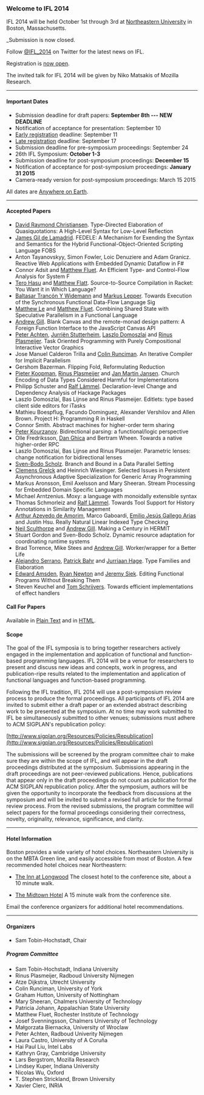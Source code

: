 ### Welcome to IFL 2014

IFL 2014 will be held October 1st through 3rd at [Northeastern University](http://www.northeastern.edu) in Boston, Massachusetts.

_Submission is now closed.

Follow [@IFL_2014](https://twitter.com/IFL_2014) on Twitter for the latest news on IFL.

Registration is [now open](http://www.eventbrite.com/e/ifl-2014-tickets-12628406905). 

The invited talk for IFL 2014 will be given by Niko Matsakis of Mozilla Research.

***

#### Important Dates

* Submission deadline for draft papers:                      **September 8th --- NEW DEADLINE**
* Notification of acceptance for presentation:               September 10
* [Early registration](http://www.eventbrite.com/e/ifl-2014-tickets-12628406905) deadline:                               September 11
* [Late registration](http://www.eventbrite.com/e/ifl-2014-tickets-12628406905) deadline:                                September 17 
* Submission deadline for pre-symposium proceedings:         September 24
* 26th IFL Symposium:                                        **October 1-3** 
* Submission deadline for post-symposium proceedings:        **December 15**
* Notification of acceptance for post-symposium proceedings: **January  31 2015**
* Camera-ready version for post-symposium proceedings:       March    15 2015 

All dates are [Anywhere on Earth](http://en.wikipedia.org/wiki/Anywhere_on_Earth).

***

#### Accepted Papers

* <div class="paper"><span class="authors"><a href="http://www.itu.dk/people/drc/">David Raymond Christiansen</a>. </span><span class="title">Type-Directed Elaboration of Quasiquotations: A High-Level Syntax for Low-Level Reflection</span></div>

* <div class="paper"><span class="authors"><a href="http://www.cs.bowiestate.edu/~gildelam">James Gil de Lamadrid</a>. </span><span class="title">FEDELE: A Mechanism for Exending the Syntax and Semantics for the Hybrid Functional-Object-Oriented Scripting Language FOBS</span></div>

* <div class="paper"><span class="authors"><span>Anton Tayanovskyy, Simon Fowler, Loic Denuziere and Adam Granicz</span>. </span><span class="title">Reactive Web Applications with Embedded Dynamic Dataflow in F#</span></div>

* <div class="paper"><span class="authors"><span>Connor Adsit and <a href="http://www.cs.rit.edu/~mtf/">Matthew Fluet</a></span>. </span><span class="title">An Efficient Type- and Control-Flow Analysis for System F</span></div>

* <div class="paper"><span class="authors"><span><a href="http://www.ii.uib.no/~tero/">Tero Hasu</a> and <a href="http://www.cs.utah.edu/~mflatt/">Matthew Flatt</a></span>. </span><span class="title">Source-to-Source Compilation in Racket: You Want it in Which Language?</span></div>

* <div class="paper"><span class="authors"><span><a href="http://www.tu-ilmenau.de/psc">Baltasar Trancón Y Widemann</a> and <a href="http://markuslepper.eu">Markus Lepper</a></span>. </span><span class="title">Towards Execution of the Synchronous Functional Data-Flow Language Sig</span></div>

* <div class="paper"><span class="authors"><span><a href="http://people.rit.edu/~ml9951/">Matthew Le</a> and <a href="http://www.cs.rit.edu/~mtf/">Matthew Fluet</a></span>. </span><span class="title">Combining Shared State with Speculative Parallelism in a Functional Language</span></div>

* <div class="paper"><span class="authors"><a href="http://www.ittc.ku.edu/~andygill/">Andrew Gill</a>. </span><span class="title">Blank Canvas and the remote-monad design pattern: A Foreign Function Interface to the JavaScript Canvas API</span></div>

* <div class="paper"><span class="authors"><span><a href="http://www.cs.ru.nl/P.Achten/">Peter Achten</a>, <a href="http://www.cs.ru.nl/">Jurriën Stutterheim</a>, <a href="http://people.inf.elte.hu/dlacko/">Laszlo Domoszlai</a> and <a href="http://www.niii.ru.nl/~rinus/">Rinus Plasmeijer</a></span>. </span><span class="title">Task Oriented Programming with Purely Compositional Interactive Vector Graphics</span></div>

* <div class="paper"><span class="authors"><span>Jose Manuel Calderon Trilla and <a href="http://www-users.cs.york.ac.uk/~colin/">Colin Runciman</a></span>. </span><span class="title">An Iterative Compiler for Implicit Parallelism</span></div>

* <div class="paper"><span class="authors">Gershom Bazerman. </span><span class="title">Flipping Fold, Reformulating Reduction</span></div>

* <div class="paper"><span class="authors"><span><a href="http://www.cs.ru.nl/~pieter">Pieter Koopman</a>, <a href="http://www.niii.ru.nl/~rinus/">Rinus Plasmeijer</a> and <a href="http://www.nlda-tw.nl/janmartin">Jan Martin Jansen</a></span>. </span><span class="title">Church Encoding of Data Types Considered Harmful for Implementations</span></div>

* <div class="paper"><span class="authors"><span>Philipp Schuster and <a href="http://softlang.wikidot.com/rlaemmel:home">Ralf Lämmel</a></span>. </span><span class="title">Declaration-level Change and Dependency Analysis of Hackage Packages</span></div>

* <div class="paper"><span class="authors"><span>Laszlo Domoszlai, Bas Lijnse and Rinus Plasmeijer</span>. </span><span class="title">Editlets: type based client side editors for iTasks</span></div>

* <div class="paper"><span class="authors"><span>Mathieu Boespflug, Facundo Dominguez, Alexander Vershilov and Allen Brown</span>. </span><span class="title">Project H: Programming R in Haskell</span></div>

* <div class="paper"><span class="authors">Connor Smith. </span><span class="title">Abstract machines for higher-order term sharing</span></div>

* <div class="paper"><span class="authors"><a href="https://www.linkedin.com/profile/view?id=11627962">Peter Kourzanov</a>. </span><span class="title">Bidirectional parsing: a functional/logic perspective</span></div>

* <div class="paper"><span class="authors"><span>Olle Fredriksson, <a href="http://www.cs.bham.ac.uk/~drg">Dan Ghica</a> and Bertram Wheen</span>. </span><span class="title">Towards a native higher-order RPC</span></div>

* <div class="paper"><span class="authors"><span>Laszlo Domoszlai, Bas Lijnse and Rinus Plasmeijer</span>. </span><span class="title">Parametric lenses: change notification for bidirectional lenses</span></div>

* <div class="paper"><span class="authors"><a href="http://www.macs.hw.ac.uk/~sbs/">Sven-Bodo Scholz</a>. </span><span class="title">Branch and Bound in a Data Parallel Setting</span></div>

* <div class="paper"><span class="authors"><span><a href="http://www.science.uva.nl/~grelck">Clemens Grelck</a> and Heinrich Wiesinger</span>. </span><span class="title">Selected Issues in  Persistent Asynchronous Adaptive Specialization for Generic Array Programming</span></div>

* <div class="paper"><span class="authors"><span>Markus Aronsson, Emil Axelsson and Mary Sheeran</span>. </span><span class="title">Stream Processing for Embedded Domain Specific Languages</span></div>

* <div class="paper"><span class="authors">Michael Arntzenius. </span><span class="title">Moxy: a language with monoidally extensible syntax</span></div>

* <div class="paper"><span class="authors"><span>Thomas Schmorleiz and <a href="http://softlang.wikidot.com/rlaemmel:home">Ralf Lämmel</a></span>. </span><span class="title">Towards Tool Support for History Annotations in Similarity Management</span></div>

* <div class="paper"><span class="authors"><span><a href="http://www.seas.upenn.edu/~aarthur">Arthur Azevedo de Amorim</a>, Marco Gaboardi, <a href="https://cis.upenn.edu/~emilioga/">Emilio Jesús Gallego Arias</a> and Justin Hsu</span>. </span><span class="title">Really Natural Linear Indexed Type Checking</span></div>

* <div class="paper"><span class="authors"><span><a href="http://www.cs.swan.ac.uk/~csnas/">Neil Sculthorpe</a> and <a href="http://www.ittc.ku.edu/~andygill/">Andrew Gill</a></span>. </span><span class="title">Making a Century in HERMIT</span></div>

* <div class="paper"><span class="authors"><span>Stuart Gordon and Sven-Bodo Scholz</span>. </span><span class="title">Dynamic resource adaptation for coordinating runtime systems</span></div>

* <div class="paper"><span class="authors"><span>Brad Torrence, Mike Stees and <a href="http://www.ittc.ku.edu/~andygill/">Andrew Gill</a></span>. </span><span class="title">Worker/wrapper for a Better Life</span></div>

* <div class="paper"><span class="authors"><span><a href="http://www.cs.uu.nl//staff/mena.html">Alejandro Serrano</a>, <a href="http://www.pa-ba.net/">Patrick Bahr</a> and <a href="http://www.cs.uu.nl/groups/ST/Hage">Jurriaan Hage</a></span>. </span><span class="title">Type Families and Elaboration</span></div>

* <div class="paper"><span class="authors"><span><a href="http://www.edwardamsden.com/">Edward Amsden</a>, <a href="http://www.cs.indiana.edu/~rrnewton/homepage.html">Ryan Newton</a> and <a href="http://homes.soic.indiana.edu/jsiek/">Jeremy Siek</a></span>. </span><span class="title">Editing Functional Programs Without Breaking Them</span></div>

* <div class="paper"><span class="authors"><span>Steven Keuchel and <a href="http://users.ugent.be/~tschrijv/">Tom Schrijvers</a></span>. </span><span class="title">Towards efficient implementations of effect handlers</span></div>

#### Call For Papers

Available in [Plain Text](http://ifl2014.github.io/CFP.txt) and in
[HTML](http://ifl2014.github.io/CFP.html).


#### Scope

The goal of the IFL symposia is to bring together researchers actively
engaged in the implementation and application of functional and
function-based programming languages.  IFL 2014 will be a venue for
researchers to present and discuss new ideas and concepts, work in
progress, and publication-ripe results related to the implementation
and application of functional languages and function-based
programming.

Following the IFL tradition, IFL 2014 will use a post-symposium review
process to produce the formal proceedings. All participants of IFL
2014 are invited to submit either a draft paper or an extended
abstract describing work to be presented at the symposium. At no time
may work submitted to IFL be simultaneously submitted to other venues;
submissions must adhere to ACM SIGPLAN's republication policy:

[http://www.sigplan.org/Resources/Policies/Republication](http://www.sigplan.org/Resources/Policies/Republication)

The submissions will be screened by the program committee chair to
make sure they are within the scope of IFL, and will appear in the
draft proceedings distributed at the symposium. Submissions appearing
in the draft proceedings are not peer-reviewed publications. Hence,
publications that appear only in the draft proceedings do not count as
publication for the ACM SIGPLAN republication policy. After the
symposium, authors will be given the opportunity to incorporate the
feedback from discussions at the symposium and will be invited to
submit a revised full article for the formal review process. From the
revised submissions, the program committee will select papers for the
formal proceedings considering their correctness, novelty,
originality, relevance, significance, and clarity.

***

#### Hotel Information

Boston provides a wide variety of hotel choices. Northeastern University is on the MBTA Green line, and easily accessible from most of Boston. A few recommended hotel choices near Northeastern:

* [The Inn at Longwood](http://www.innatlongwood.com/) The closest hotel to the conference site, about a 10 minute walk.

* [The Midtown Hotel](http://www.midtownhotel.com/) A 15 minute walk from the conference site.

Email the conference organizers for additional hotel recommendations.

***

#### Organizers

* Sam Tobin-Hochstadt, Chair

##### Program Committee

* Sam Tobin-Hochstadt, Indiana University
* Rinus Plasmeijer, Radboud University Nijmegen
* Atze Dijkstra, Utrecht University
* Colin Runciman, University of York
* Graham Hutton, University of Nottingham
* Mary Sheeran, Chalmers University of Technology
* Patricia Johann, Appalachian State University
* Matthew Fluet, Rochester Institute of Technology
* Josef Svenningsson, Chalmers University of Technology
* Małgorzata Biernacka, University of Wroclaw
* Peter Achten, Radboud Univerity Nijmegen
* Laura Castro, University of A Coruña
* Hai Paul Liu, Intel Labs
* Kathryn Gray, Cambridge University
* Lars Bergstrom, Mozilla Research
* Lindsey Kuper, Indiana University
* Nicolas Wu, Oxford
* T. Stephen Strickland, Brown University
* Xavier Clerc, INRIA
